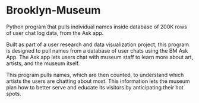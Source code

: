 # Brooklyn-Museum
Python program that pulls individual names inside database of 200K rows of user chat log data, from the Ask app.

Built as part of a user research and data visualization project, this program is designed to pull names from a database of user chats using the BM Ask App. The Ask app lets users chat with museum staff to learn more about art, artists, and the museum itself.

This program pulls names, which are then counted, to understand which artists the users are chatting about most. This information lets the museum plan how to better serve and educate its visitors by anticipating their hot spots.
